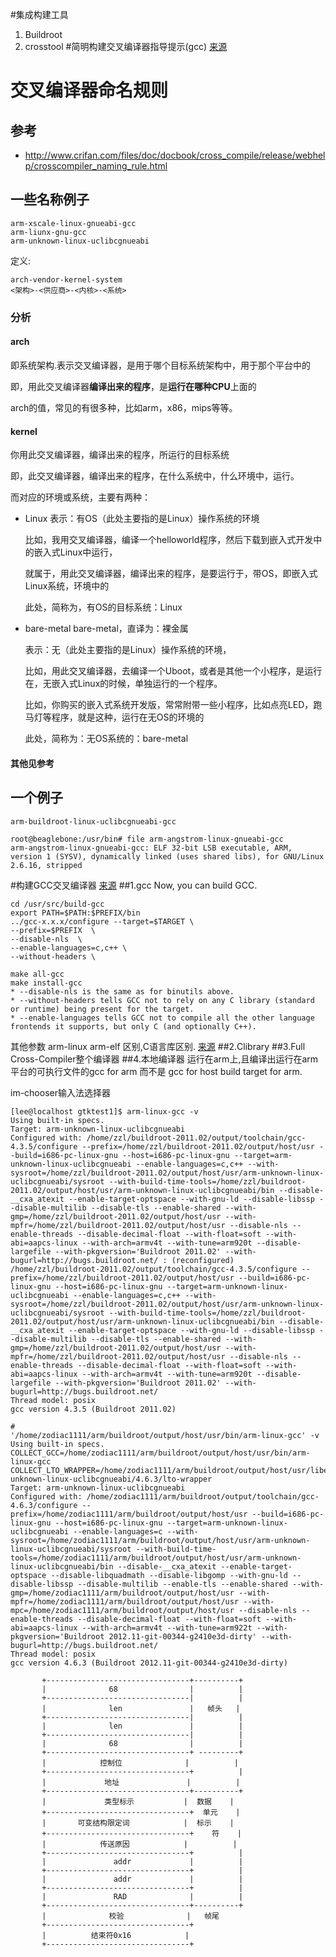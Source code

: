 #集成构建工具
1. Buildroot
2. crosstool
#简明构建交叉编译器指导提示(gcc)
[来源](http://www.ifp.illinois.edu/~nakazato/tips/xgcc.html#pre)

# 交叉编译器命名规则

## 参考
* http://www.crifan.com/files/doc/docbook/cross_compile/release/webhelp/crosscompiler_naming_rule.html

## 一些名称例子

```
arm-xscale-linux-gnueabi-gcc
arm-liunx-gnu-gcc
arm-unknown-linux-uclibcgnueabi
```
定义: 
```
arch-vendor-kernel-system
<架构>-<供应商>-<内核>-<系统>
```
### 分析
#### arch
即系统架构.表示交叉编译器，是用于哪个目标系统架构中，用于那个平台中的

即，用此交叉编译器**编译出来的程序**，是**运行在哪种CPU**上面的

arch的值，常见的有很多种，比如arm，x86，mips等等。
#### kernel

你用此交叉编译器，编译出来的程序，所运行的目标系统

即，此交叉编译器，编译出来的程序，在什么系统中，什么环境中，运行。

而对应的环境或系统，主要有两种：

* Linux
  表示：有OS（此处主要指的是Linux）操作系统的环境

  比如，我用交叉编译器，编译一个helloworld程序，然后下载到嵌入式开发中的嵌入式Linux中运行，

  就属于，用此交叉编译器，编译出来的程序，是要运行于，带OS，即嵌入式Linux系统，环境中的

  此处，简称为，有OS的目标系统：Linux

* bare-metal
  bare-metal，直译为：裸金属

  表示：无（此处主要指的是Linux）操作系统的环境，

  比如，用此交叉编译器，去编译一个Uboot，或者是其他一个小程序，是运行在，无嵌入式Linux的时候，单独运行的一个程序。

  比如，你购买的嵌入式系统开发版，常常附带一些小程序，比如点亮LED，跑马灯等程序，就是这种，运行在无OS的环境的

  此处，简称为：无OS系统的：bare-metal
#### 其他见参考


## 一个例子
`arm-buildroot-linux-uclibcgnueabi-gcc`
```
root@beaglebone:/usr/bin# file arm-angstrom-linux-gnueabi-gcc   
arm-angstrom-linux-gnueabi-gcc: ELF 32-bit LSB executable, ARM, version 1 (SYSV), dynamically linked (uses shared libs), for GNU/Linux 2.6.16, stripped
```

#构建GCC交叉编译器
[来源](http://wiki.osdev.org/GCC_Cross-Compiler)
##1.gcc
Now, you can build GCC.

	cd /usr/src/build-gcc
	export PATH=$PATH:$PREFIX/bin
	../gcc-x.x.x/configure --target=$TARGET \ 
	--prefix=$PREFIX  \
	--disable-nls  \
	--enable-languages=c,c++ \
	--without-headers \

	make all-gcc
	make install-gcc
	* --disable-nls is the same as for binutils above.
	* --without-headers tells GCC not to rely on any C library (standard or runtime) being present for the target.
	* --enable-languages tells GCC not to compile all the other language frontends it supports, but only C (and optionally C++).
其他参数
arm-linux arm-elf 区别,C语言库区别.
[来源](http://hi.baidu.com/ajoe/blog/item/1780d100a2270a12728b6582.html)
##2.Clibrary
##3.Full Cross-Compiler整个编译器
##4.本地编译器
运行在arm上,且编译出运行在arm平台的可执行文件的gcc for arm 而不是 gcc for host build target for arm.

im-chooser输入法选择器
```
[lee@localhost gtktest1]$ arm-linux-gcc -v
Using built-in specs.
Target: arm-unknown-linux-uclibcgnueabi
Configured with: /home/zzl/buildroot-2011.02/output/toolchain/gcc-4.3.5/configure --prefix=/home/zzl/buildroot-2011.02/output/host/usr --build=i686-pc-linux-gnu --host=i686-pc-linux-gnu --target=arm-unknown-linux-uclibcgnueabi --enable-languages=c,c++ --with-sysroot=/home/zzl/buildroot-2011.02/output/host/usr/arm-unknown-linux-uclibcgnueabi/sysroot --with-build-time-tools=/home/zzl/buildroot-2011.02/output/host/usr/arm-unknown-linux-uclibcgnueabi/bin --disable-__cxa_atexit --enable-target-optspace --with-gnu-ld --disable-libssp --disable-multilib --disable-tls --enable-shared --with-gmp=/home/zzl/buildroot-2011.02/output/host/usr --with-mpfr=/home/zzl/buildroot-2011.02/output/host/usr --disable-nls --enable-threads --disable-decimal-float --with-float=soft --with-abi=aapcs-linux --with-arch=armv4t --with-tune=arm920t --disable-largefile --with-pkgversion='Buildroot 2011.02' --with-bugurl=http://bugs.buildroot.net/ : (reconfigured) /home/zzl/buildroot-2011.02/output/toolchain/gcc-4.3.5/configure --prefix=/home/zzl/buildroot-2011.02/output/host/usr --build=i686-pc-linux-gnu --host=i686-pc-linux-gnu --target=arm-unknown-linux-uclibcgnueabi --enable-languages=c,c++ --with-sysroot=/home/zzl/buildroot-2011.02/output/host/usr/arm-unknown-linux-uclibcgnueabi/sysroot --with-build-time-tools=/home/zzl/buildroot-2011.02/output/host/usr/arm-unknown-linux-uclibcgnueabi/bin --disable-__cxa_atexit --enable-target-optspace --with-gnu-ld --disable-libssp --disable-multilib --disable-tls --enable-shared --with-gmp=/home/zzl/buildroot-2011.02/output/host/usr --with-mpfr=/home/zzl/buildroot-2011.02/output/host/usr --disable-nls --enable-threads --disable-decimal-float --with-float=soft --with-abi=aapcs-linux --with-arch=armv4t --with-tune=arm920t --disable-largefile --with-pkgversion='Buildroot 2011.02' --with-bugurl=http://bugs.buildroot.net/
Thread model: posix
gcc version 4.3.5 (Buildroot 2011.02) 
```

```
#
'/home/zodiac1111/arm/buildroot/output/host/usr/bin/arm-linux-gcc' -v
Using built-in specs.
COLLECT_GCC=/home/zodiac1111/arm/buildroot/output/host/usr/bin/arm-linux-gcc
COLLECT_LTO_WRAPPER=/home/zodiac1111/arm/buildroot/output/host/usr/libexec/gcc/arm-unknown-linux-uclibcgnueabi/4.6.3/lto-wrapper
Target: arm-unknown-linux-uclibcgnueabi
Configured with: /home/zodiac1111/arm/buildroot/output/toolchain/gcc-4.6.3/configure --prefix=/home/zodiac1111/arm/buildroot/output/host/usr --build=i686-pc-linux-gnu --host=i686-pc-linux-gnu --target=arm-unknown-linux-uclibcgnueabi --enable-languages=c --with-sysroot=/home/zodiac1111/arm/buildroot/output/host/usr/arm-unknown-linux-uclibcgnueabi/sysroot --with-build-time-tools=/home/zodiac1111/arm/buildroot/output/host/usr/arm-unknown-linux-uclibcgnueabi/bin --disable-__cxa_atexit --enable-target-optspace --disable-libquadmath --disable-libgomp --with-gnu-ld --disable-libssp --disable-multilib --enable-tls --enable-shared --with-gmp=/home/zodiac1111/arm/buildroot/output/host/usr --with-mpfr=/home/zodiac1111/arm/buildroot/output/host/usr --with-mpc=/home/zodiac1111/arm/buildroot/output/host/usr --disable-nls --enable-threads --disable-decimal-float --with-float=soft --with-abi=aapcs-linux --with-arch=armv4t --with-tune=arm922t --with-pkgversion='Buildroot 2012.11-git-00344-g2410e3d-dirty' --with-bugurl=http://bugs.buildroot.net/
Thread model: posix
gcc version 4.6.3 (Buildroot 2012.11-git-00344-g2410e3d-dirty) 

       +--------------------------------+----------+
       |              68                |          |
       +--------------------------------|          |
       |              len               |   帧头   |
       +--------------------------------|          |
       |              len               |          |
       +--------------------------------|          |
       |              68                |          |
       +--------------------------------+ ---------+
       |            控制位              |          |
       +--------------------------------+          |
       |             地址               |          |
       +--------------------------------+----------+
       |             类型标示           |  数据    |
       +--------------------------------+  单元    |
       |       可变结构限定词            |  标示    |
       +--------------------------------+    符    |
       |            传送原因            |          |
       +--------------------------------+          |
       |               addr             |          |
       +--------------------------------+          |
       |               addr             |          |
       +--------------------------------+          |
       |               RAD              |          |
       +--------------------------------+----------+
       |              校验              |   帧尾
       +--------------------------------+
       |          结束符0x16            |
       +--------------------------------+
```

